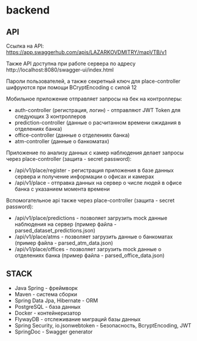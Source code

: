 # backend
## API
Ссылка на API: https://app.swaggerhub.com/apis/LAZARKOVDMITRY/mapVTB/v1 


Также API доступна при работе сервера по адресу http://localhost:8080/swagger-ui/index.html


Пароли пользователей, а также секретный ключ для place-controller шифруются при помощи BCryptEncoding с силой 12


Мобильное приложение отправляет запросы на бек на контроллеры:
 - auth-controller (регистрация, логин) - отправляют JWT Token для следующих 3 контроллеров
 - prediction-controller (данные о расчитанном времени ожидания в отделениях банка) 
 - office-controller (данные о отделениях банка)
 - atm-controller (данные о банкоматах)


Приложение по анализу данных с камер наблюдения делает запросы через place-controller (защита - secret password):
 - /api/v1/place/register - регистрация приложения в базе данных сервера и получение информации о офисах и камерах
 - /api/v1/place - отправка данных на сервер о числе людей в офисе банка с указанием момента времени


Вспомогательное api также через place-controller (защита - secret password): 
- /api/v1/place/predictions - позволяет загрузить mock данные наблюдения на сервер (пример файла - parsed_dataset_predictions.json)
- /api/v1/place/atms - позволяет загрузить данные о банкоматах (пример файла - parsed_atm_data.json)
- /api/v1/place/offices - позволяет загрузить mock данные о отделениях банка (пример файла - parsed_office_data.json)


## STACK
- Java Spring - фреймворк
- Maven - система сборки
- Spring Data Jpa, Hibernate - ORM
- PostgreSQL - база данных
- Docker - контейнеризатор
- FlywayDB - отслеживание миграций базы данных
- Spring Security, io.jsonwebtoken - Безопасность, BcryptEncoding, JWT
- SpringDoc - Swagger generator
